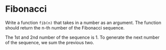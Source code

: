 # Fibonacci

Write a function `fib(n)` that takes in a number as an argument. The function should return the n-th number of the
Fibonacci sequence.

The 1st and 2nd number of the sequence is 1. To generate the next number of the sequence, we sum the previous two.
